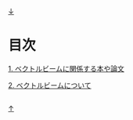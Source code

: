 [↓](#under)

<a id="top"></a>
---

# 目次

[1. ベクトルビームに関係する本や論文](https://github.com/sk0ik/Vector_Beam_Paper_List/blob/main/README.md)

[2. ベクトルビームについて](https://github.com/sk0ik/Vector_Beam/blob/main/Introduction.md)

<a id="under"></a>
---

[↑](#top)
